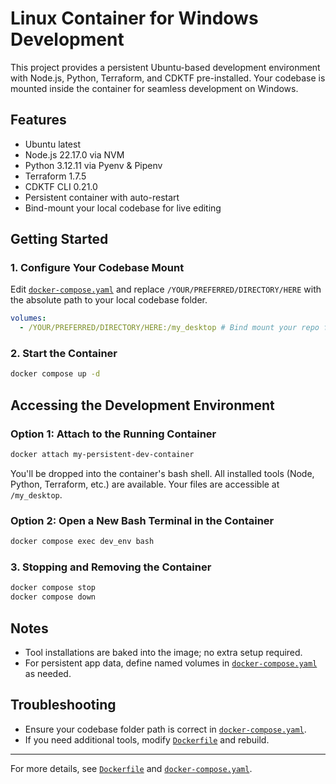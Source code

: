 # Linux Container for Windows Development

This project provides a persistent Ubuntu-based development environment with Node.js, Python, Terraform, and CDKTF pre-installed. Your codebase is mounted inside the container for seamless development on Windows.

## Features

- Ubuntu latest
- Node.js 22.17.0 via NVM
- Python 3.12.11 via Pyenv & Pipenv
- Terraform 1.7.5
- CDKTF CLI 0.21.0
- Persistent container with auto-restart
- Bind-mount your local codebase for live editing

## Getting Started

### 1. Configure Your Codebase Mount

Edit [`docker-compose.yaml`](docker-compose.yaml) and replace `/YOUR/PREFERRED/DIRECTORY/HERE` with the absolute path to your local codebase folder.

```yaml
volumes:
  - /YOUR/PREFERRED/DIRECTORY/HERE:/my_desktop # Bind mount your repo folder
```

### 2. Start the Container

```sh
docker compose up -d
```

## Accessing the Development Environment

### Option 1: Attach to the Running Container

```sh
docker attach my-persistent-dev-container
```
You'll be dropped into the container's bash shell. All installed tools (Node, Python, Terraform, etc.) are available. Your files are accessible at `/my_desktop`.

### Option 2: Open a New Bash Terminal in the Container

```sh
docker compose exec dev_env bash
```

### 3. Stopping and Removing the Container

```sh
docker compose stop
docker compose down
```

## Notes

- Tool installations are baked into the image; no extra setup required.
- For persistent app data, define named volumes in [`docker-compose.yaml`](docker-compose.yaml) as needed.

## Troubleshooting

- Ensure your codebase folder path is correct in [`docker-compose.yaml`](docker-compose.yaml).
- If you need additional tools, modify [`Dockerfile`](Dockerfile) and rebuild.

---
For more details, see [`Dockerfile`](Dockerfile) and [`docker-compose.yaml`](docker-compose.yaml).